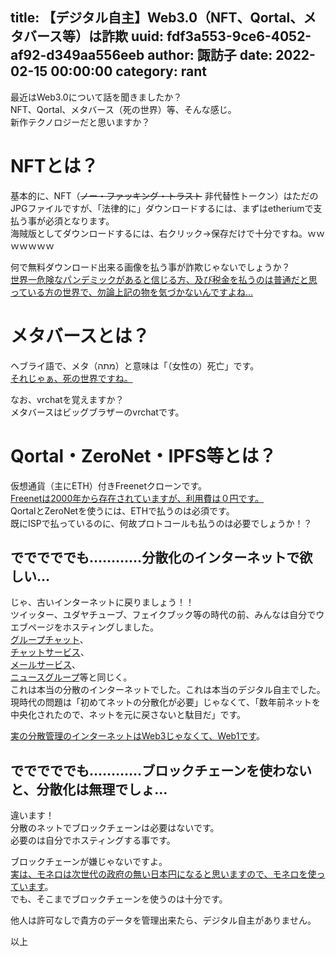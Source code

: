title: 【デジタル自主】Web3.0（NFT、Qortal、メタバース等）は詐欺
uuid: fdf3a553-9ce6-4052-af92-d349aa556eeb
author: 諏訪子
date: 2022-02-15 00:00:00
category: rant
----
最近はWeb3.0について話を聞きましたか？\
NFT、Qortal、メタバース（死の世界）等、そんな感じ。\
新作テクノロジーだと思いますか？

# NFTとは？

基本的に、NFT（~~ノー・ファッキング・トラスト~~ 非代替性トークン）はただのJPGファイルですが、「法律的に」ダウンロードするには、まずはetheriumで支払う事が必須となります。\
海賊版としてダウンロードするには、右クリック→保存だけで十分ですね。ｗｗｗｗｗｗｗ

何で無料ダウンロード出来る画像を払う事が詐欺じゃないでしょうか？\
[世界一危険なパンデミックがあると信じる方、及び税金を払うのは普通だと思っている方の世界で、勿論上記の物を気づかないんですよね…](/blog/digital-kansi-corona-taimrain.xhtml)

# メタバースとは？

ヘブライ語で、メタ（מתה）と意味は「（女性の）死亡」です。\
[それじゃぁ、死の世界ですね。](https://ameblo.jp/kimino-hitomi2kan81/entry-12713757860.html)

なお、vrchatを覚えますか？\
メタバースはビッグブラザーのvrchatです。

# Qortal・ZeroNet・IPFS等とは？

仮想通貨（主にETH）付きFreenetクローンです。\
[Freenetは2000年から存在されていますが、利用費は０円です。](https://freenetproject.org/)\
QortalとZeroNetを使うには、ETHで払うのは必須です。\
既にISPで払っているのに、何故プロトコールも払うのは必要でしょうか！？

## でででででも…………分散化のインターネットで欲しい…

じゃ、古いインターネットに戻りましょう！！\
ツイッター、ユダヤチューブ、フェイクブック等の時代の前、みんなは自分でウエブページをホスティングしました。\
[グループチャット](https://e-words.jp/w/IRC.html)、\
[チャットサービス](https://www.wdic.org/w/WDIC/XMPP)、\
[メールサービス](https://e-words.jp/w/Postfix.html)、\
[ニュースグループ](https://jp.giganews.com/newsgroup.html)等と同じく。\
これは本当の分散のインターネットでした。これは本当のデジタル自主でした。\
現時代の問題は「初めてネットの分散化が必要」じゃなくて、「数年前ネットを中央化されたので、ネットを元に戻さないと駄目だ」です。

[実の分散管理のインターネットはWeb3じゃなくて、Web1です](https://www.creativevillage.ne.jp/69756)。

## でででででも…………ブロックチェーンを使わないと、分散化は無理でしょ…

違います！\
分散のネットでブロックチェーンは必要はないです。\
必要のは自分でホスティングする事です。

ブロックチェーンが嫌じゃないですよ。\
[実は、モネロは次世代の政府の無い日本円になると思いますので、モネロを使っています](/monero.xhtml)。\
でも、そこまでブロックチェーンを使うのは十分です。

他人は許可なしで貴方のデータを管理出来たら、デジタル自主がありません。

以上
